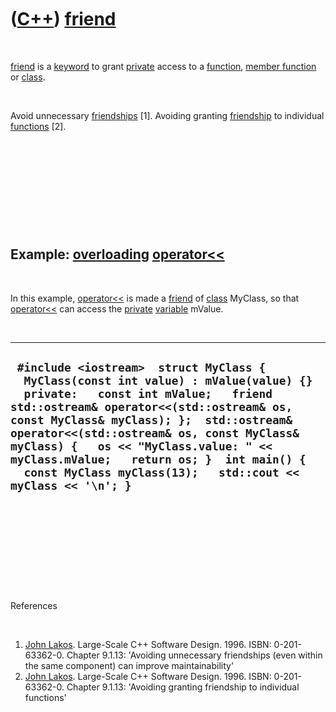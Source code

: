 
 

 

 

 

 

([C++](Cpp.md)) [friend](CppFriend.md)
========================================

 

[friend](CppFriend.md) is a [keyword](CppKeyword.md) to grant
[private](CppPrivate.md) access to a [function](CppFunction.md),
[member function](CppMemberFunction.md) or [class](CppClass.md).

 

Avoid unnecessary [friendships](CppFriend.md) \[1\]. Avoiding granting
[friendship](CppFriend.md) to individual [functions](CppFunction.md)
\[2\].

 

 

 

 

 

Example: [overloading](CppOverload.md) [operator&lt;&lt;](CppOperatorStreamOut.md)
------------------------------------------------------------------------------------

 

In this example, [operator&lt;&lt;](CppOperatorStreamOut.md) is made a
[friend](CppFriend.md) of [class](CppClass.md) MyClass, so that
[operator&lt;&lt;](CppOperatorStreamOut.md) can access the
[private](CppPrivate.md) [variable](CppVariable.md) mValue.

 

  ----------------------------------------------------------------------------------------------------------------------------------------------------------------------------------------------------------------------------------------------------------------------------------------------------------------------------------------------------------------------------------------------------------------------
  ` #include <iostream>  struct MyClass {   MyClass(const int value) : mValue(value) {}   private:   const int mValue;   friend std::ostream& operator<<(std::ostream& os, const MyClass& myClass); };  std::ostream& operator<<(std::ostream& os, const MyClass& myClass) {   os << "MyClass.value: " << myClass.mValue;   return os; }  int main() {   const MyClass myClass(13);   std::cout << myClass << '\n'; }`
  ----------------------------------------------------------------------------------------------------------------------------------------------------------------------------------------------------------------------------------------------------------------------------------------------------------------------------------------------------------------------------------------------------------------------

 

 

 

 

 

References

 

1.  [John Lakos](CppJohnLakos.md). Large-Scale C++ Software Design.
    1996. ISBN: 0-201-63362-0. Chapter 9.1.13: 'Avoiding unnecessary
    friendships (even within the same component) can improve
    maintainability'
2.  [John Lakos](CppJohnLakos.md). Large-Scale C++ Software Design.
    1996. ISBN: 0-201-63362-0. Chapter 9.1.13: 'Avoiding granting
    friendship to individual functions'

 

 

 

 

 

 

